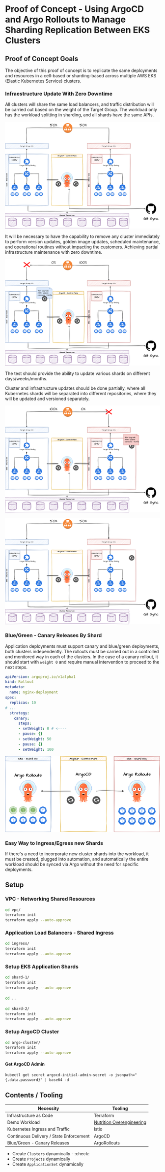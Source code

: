 # Proof of Concept - Using ArgoCD and Argo Rollouts to Manage Sharding Replication Between EKS Clusters

## Proof of Concept Goals

The objective of this proof of concept is to replicate the same deployments and resources in a cell-based or sharding-based across multiple AWS EKS (Elastic Kubernetes Service) clusters.

### Infraestructure Update With Zero Downtime 

All clusters will share the same load balancers, and traffic distribution will be carried out based on the weight of the Target Group. The workload only has the workload splitting in sharding, and all shards have the same APIs.


![Step 1](.github/images/ok.drawio.png)

It will be necessary to have the capability to remove any cluster immediately to perform version updates, golden image updates, scheduled maintenance, and operational routines without impacting the customers. Achieving partial infrastructure maintenance with zero downtime.

![Step 2](.github/images/update-1.drawio.png)

The test should provide the ability to update various shards on different days/weeks/months. 

Cluster and infrastructure updates should be done partially, where all Kubernetes shards will be separated into different repositories, where they will be updated and versioned separately.

![Step 3](.github/images/update-2.drawio.png)

![Step 4](.github/images/complete.drawio.png)


### Blue/Green - Canary Releases By Shard

Application deployments must support canary and blue/green deployments, both clusters independently. The rollouts must be carried out in a controlled and monitored way in each of the clusters. In the case of a canary rollout, it should start with `weight 0` and require manual intervention to proceed to the next steps.

```yaml
apiVersion: argoproj.io/v1alpha1
kind: Rollout
metadata:
  name: nginx-deployment
spec:
  replicas: 10
# ...
  strategy:
    canary:
      steps:
      - setWeight: 0 # <----
      - pause: {}
      - setWeight: 50
      - pause: {}
      - setWeight: 100
```

![Argo](.github/images/rollouts.drawio.png)


### Easy Way to Ingress/Egress new Shards 

If there's a need to incorporate new cluster shards into the workload, it must be created, plugged into automation, and automatically the entire workload should be synced via Argo without the need for specific deployments.

## Setup 

### VPC - Networking Shared Resources 

```bash
cd vpc/
terraform init
terraform apply --auto-approve
```

### Application Load Balancers - Shared Ingress

```bash
cd ingress/
terraform init
terraform apply --auto-approve
```

### Setup EKS Application Shards 

```bash
cd shard-1/
terraform init
terraform apply --auto-approve

cd ..

cd shard-2/
terraform init
terraform apply --auto-approve
```

### Setup ArgoCD Cluster

```bash
cd argo-cluster/
terraform init
terraform apply --auto-approve
```

#### Get ArgoCD Admin

```
kubectl get secret argocd-initial-admin-secret -o jsonpath="{.data.password}" | base64 -d
```

## Contents / Tooling

| Necessity                            | Tooling                                                            |
|--------------------------------------|-------------------------------------------------------------------|
| Infrastructure as Code               | Terraform                                                         |
| Demo Workload                        | [Nutrition Overengineering](https://github.com/msfidelis/nutrition-overengineering) |
| Kubernetes Ingress and Traffic       | Istio                                                             |
| Continuous Delivery / State Enforcement | ArgoCD                                                           |
| Blue/Green - Canary Releases | ArgoRollouts                                                         |



- Create `Clusters` dynamically - :check:
- Create `Projects` dynamically
- Create `ApplicationSet` dynamically